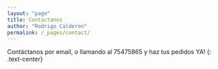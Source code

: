 ```yaml
---
layout: "page"
title: Contactanos
author: "Rodrigo Calderon"
permalink: /_pages/contact/
---
```



Contáctanos por email, o llamando al 75475865 y haz tus pedidos YA!
{: .text-center}
